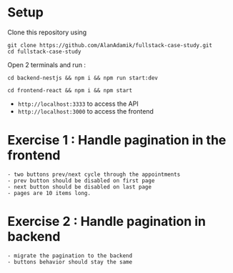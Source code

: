 # Setup

Clone this repository using
```
git clone https://github.com/AlanAdamik/fullstack-case-study.git
cd fullstack-case-study
```

Open 2 terminals and run :
```
cd backend-nestjs && npm i && npm run start:dev
```

```
cd frontend-react && npm i && npm start
```

- `http://localhost:3333` to access the API
- `http://localhost:3000` to access the frontend 


# Exercise 1 : Handle pagination in the frontend
    - two buttons prev/next cycle through the appointments
    - prev button should be disabled on first page
    - next button should be disabled on last page
    - pages are 10 items long.
    
# Exercise 2 :  Handle pagination in backend
    - migrate the pagination to the backend
    - buttons behavior should stay the same
